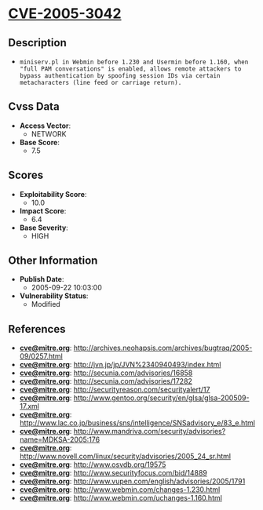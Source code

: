 
# [CVE-2005-3042](https://cve.mitre.org/cgi-bin/cvename.cgi?name=CVE-2005-3042)

## Description

- `miniserv.pl in Webmin before 1.230 and Usermin before 1.160, when "full PAM conversations" is enabled, allows remote attackers to bypass authentication by spoofing session IDs via certain metacharacters (line feed or carriage return).`

## Cvss Data

- **Access Vector**:
  - NETWORK
- **Base Score**:
  - 7.5

## Scores

- **Exploitability Score**:
  - 10.0
- **Impact Score**:
  - 6.4
- **Base Severity**:
  - HIGH

## Other Information

- **Publish Date**:
  - 2005-09-22 10:03:00
- **Vulnerability Status**:
  - Modified

## References

- **cve@mitre.org**: http://archives.neohapsis.com/archives/bugtraq/2005-09/0257.html
- **cve@mitre.org**: http://jvn.jp/jp/JVN%2340940493/index.html
- **cve@mitre.org**: http://secunia.com/advisories/16858
- **cve@mitre.org**: http://secunia.com/advisories/17282
- **cve@mitre.org**: http://securityreason.com/securityalert/17
- **cve@mitre.org**: http://www.gentoo.org/security/en/glsa/glsa-200509-17.xml
- **cve@mitre.org**: http://www.lac.co.jp/business/sns/intelligence/SNSadvisory_e/83_e.html
- **cve@mitre.org**: http://www.mandriva.com/security/advisories?name=MDKSA-2005:176
- **cve@mitre.org**: http://www.novell.com/linux/security/advisories/2005_24_sr.html
- **cve@mitre.org**: http://www.osvdb.org/19575
- **cve@mitre.org**: http://www.securityfocus.com/bid/14889
- **cve@mitre.org**: http://www.vupen.com/english/advisories/2005/1791
- **cve@mitre.org**: http://www.webmin.com/changes-1.230.html
- **cve@mitre.org**: http://www.webmin.com/uchanges-1.160.html
